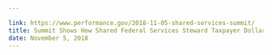 ```yaml
---

link: https://www.performance.gov/2018-11-05-shared-services-summit/
title: Summit Shows How Shared Federal Services Steward Taxpayer Dollars
date: November 5, 2018
---
```

